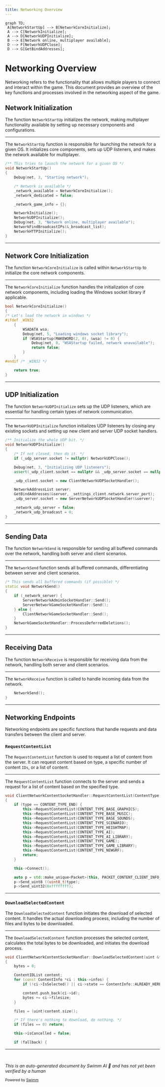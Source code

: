```yaml
---
title: Networking Overview
---
```

```mermaid
graph TD;
 A[NetworkStartUp] --> B[NetworkCoreInitialize];
 A --> C[NetworkInitialize];
 A --> D[NetworkUDPInitialize];
 B --> E[Network online, multiplayer available];
 D --> F[NetworkUDPClose];
 D --> G[GetBindAddresses];
```

# Networking Overview

Networking refers to the functionality that allows multiple players to connect and interact within the game. This document provides an overview of the key functions and processes involved in the networking aspect of the game.

## Network Initialization

The function <SwmToken path="src/network/network.cpp" pos="1286:2:2" line-data="void NetworkStartUp()">`NetworkStartUp`</SwmToken> initializes the network, making multiplayer functionality available by setting up necessary components and configurations.

<SwmSnippet path="/src/network/network.cpp" line="1285">

---

The <SwmToken path="src/network/network.cpp" pos="1286:2:2" line-data="void NetworkStartUp()">`NetworkStartUp`</SwmToken> function is responsible for launching the network for a given OS. It initializes core components, sets up UDP listeners, and makes the network available for multiplayer.

```c++
/** This tries to launch the network for a given OS */
void NetworkStartUp()
{
	Debug(net, 3, "Starting network");

	/* Network is available */
	_network_available = NetworkCoreInitialize();
	_network_dedicated = false;

	_network_game_info = {};

	NetworkInitialize();
	NetworkUDPInitialize();
	Debug(net, 3, "Network online, multiplayer available");
	NetworkFindBroadcastIPs(&_broadcast_list);
	NetworkHTTPInitialize();
}
```

---

</SwmSnippet>

## Network Core Initialization

The function <SwmToken path="src/network/network.cpp" pos="1291:5:5" line-data="	_network_available = NetworkCoreInitialize();">`NetworkCoreInitialize`</SwmToken> is called within <SwmToken path="src/network/network.cpp" pos="1286:2:2" line-data="void NetworkStartUp()">`NetworkStartUp`</SwmToken> to initialize the core network components.

<SwmSnippet path="/src/network/core/core.cpp" line="24">

---

The <SwmToken path="src/network/core/core.cpp" pos="24:2:2" line-data="bool NetworkCoreInitialize()">`NetworkCoreInitialize`</SwmToken> function handles the initialization of core network components, including loading the Windows socket library if applicable.

```c++
bool NetworkCoreInitialize()
{
/* Let's load the network in windows */
#ifdef _WIN32
	{
		WSADATA wsa;
		Debug(net, 5, "Loading windows socket library");
		if (WSAStartup(MAKEWORD(2, 0), &wsa) != 0) {
			Debug(net, 0, "WSAStartup failed, network unavailable");
			return false;
		}
	}
#endif /* _WIN32 */

	return true;
}
```

---

</SwmSnippet>

## UDP Initialization

The function <SwmToken path="src/network/network.cpp" pos="1297:1:1" line-data="	NetworkUDPInitialize();">`NetworkUDPInitialize`</SwmToken> sets up the UDP listeners, which are essential for handling certain types of network communication.

<SwmSnippet path="/src/network/network_udp.cpp" line="124">

---

The <SwmToken path="src/network/network_udp.cpp" pos="125:2:2" line-data="void NetworkUDPInitialize()">`NetworkUDPInitialize`</SwmToken> function initializes UDP listeners by closing any existing sockets and setting up new client and server UDP socket handlers.

```c++
/** Initialize the whole UDP bit. */
void NetworkUDPInitialize()
{
	/* If not closed, then do it. */
	if (_udp_server.socket != nullptr) NetworkUDPClose();

	Debug(net, 3, "Initializing UDP listeners");
	assert(_udp_client.socket == nullptr && _udp_server.socket == nullptr);

	_udp_client.socket = new ClientNetworkUDPSocketHandler();

	NetworkAddressList server;
	GetBindAddresses(&server, _settings_client.network.server_port);
	_udp_server.socket = new ServerNetworkUDPSocketHandler(&server);

	_network_udp_server = false;
	_network_udp_broadcast = 0;
}
```

---

</SwmSnippet>

## Sending Data

The function <SwmToken path="src/network/network.cpp" pos="1066:4:4" line-data="static void NetworkSend()">`NetworkSend`</SwmToken> is responsible for sending all buffered commands over the network, handling both server and client scenarios.

<SwmSnippet path="/src/network/network.cpp" line="1065">

---

The <SwmToken path="src/network/network.cpp" pos="1066:4:4" line-data="static void NetworkSend()">`NetworkSend`</SwmToken> function sends all buffered commands, differentiating between server and client scenarios.

```c++
/* This sends all buffered commands (if possible) */
static void NetworkSend()
{
	if (_network_server) {
		ServerNetworkAdminSocketHandler::Send();
		ServerNetworkGameSocketHandler::Send();
	} else {
		ClientNetworkGameSocketHandler::Send();
	}
	NetworkGameSocketHandler::ProcessDeferredDeletions();
}
```

---

</SwmSnippet>

## Receiving Data

The function <SwmToken path="src/network/network.cpp" pos="1052:4:4" line-data="static bool NetworkReceive()">`NetworkReceive`</SwmToken> is responsible for receiving data from the network, handling both server and client scenarios.

<SwmSnippet path="/src/network/network.cpp" line="1282">

---

The <SwmToken path="src/network/network.cpp" pos="1052:4:4" line-data="static bool NetworkReceive()">`NetworkReceive`</SwmToken> function is called to handle incoming data from the network.

```c++
	NetworkSend();
}
```

---

</SwmSnippet>

## Networking Endpoints

Networking endpoints are specific functions that handle requests and data transfers between the client and server.

### <SwmToken path="src/network/network_content.cpp" pos="188:4:4" line-data="void ClientNetworkContentSocketHandler::RequestContentList(ContentType type)">`RequestContentList`</SwmToken>

The <SwmToken path="src/network/network_content.cpp" pos="188:4:4" line-data="void ClientNetworkContentSocketHandler::RequestContentList(ContentType type)">`RequestContentList`</SwmToken> function is used to request a list of content from the server. It can request content based on type, a specific number of content <SwmToken path="src/network/network_content.cpp" pos="227:23:23" line-data=" * Request the content list for a given number of content IDs.">`IDs`</SwmToken>, or a list of content.

<SwmSnippet path="/src/network/network_content.cpp" line="188">

---

The <SwmToken path="src/network/network_content.cpp" pos="188:4:4" line-data="void ClientNetworkContentSocketHandler::RequestContentList(ContentType type)">`RequestContentList`</SwmToken> function connects to the server and sends a request for a list of content based on the specified type.

```c++
void ClientNetworkContentSocketHandler::RequestContentList(ContentType type)
{
	if (type == CONTENT_TYPE_END) {
		this->RequestContentList(CONTENT_TYPE_BASE_GRAPHICS);
		this->RequestContentList(CONTENT_TYPE_BASE_MUSIC);
		this->RequestContentList(CONTENT_TYPE_BASE_SOUNDS);
		this->RequestContentList(CONTENT_TYPE_SCENARIO);
		this->RequestContentList(CONTENT_TYPE_HEIGHTMAP);
		this->RequestContentList(CONTENT_TYPE_AI);
		this->RequestContentList(CONTENT_TYPE_AI_LIBRARY);
		this->RequestContentList(CONTENT_TYPE_GAME);
		this->RequestContentList(CONTENT_TYPE_GAME_LIBRARY);
		this->RequestContentList(CONTENT_TYPE_NEWGRF);
		return;
	}

	this->Connect();

	auto p = std::make_unique<Packet>(this, PACKET_CONTENT_CLIENT_INFO_LIST);
	p->Send_uint8 ((uint8_t)type);
	p->Send_uint32(0xffffffff);
```

---

</SwmSnippet>

### <SwmToken path="src/network/network_content.cpp" pos="305:4:4" line-data="void ClientNetworkContentSocketHandler::DownloadSelectedContent(uint &amp;files, uint &amp;bytes, bool fallback)">`DownloadSelectedContent`</SwmToken>

The <SwmToken path="src/network/network_content.cpp" pos="305:4:4" line-data="void ClientNetworkContentSocketHandler::DownloadSelectedContent(uint &amp;files, uint &amp;bytes, bool fallback)">`DownloadSelectedContent`</SwmToken> function initiates the download of selected content. It handles the actual downloading process, including the number of files and bytes to be downloaded.

<SwmSnippet path="/src/network/network_content.cpp" line="305">

---

The <SwmToken path="src/network/network_content.cpp" pos="305:4:4" line-data="void ClientNetworkContentSocketHandler::DownloadSelectedContent(uint &amp;files, uint &amp;bytes, bool fallback)">`DownloadSelectedContent`</SwmToken> function processes the selected content, calculates the total bytes to be downloaded, and initiates the download process.

```c++
void ClientNetworkContentSocketHandler::DownloadSelectedContent(uint &files, uint &bytes, bool fallback)
{
	bytes = 0;

	ContentIDList content;
	for (const ContentInfo *ci : this->infos) {
		if (!ci->IsSelected() || ci->state == ContentInfo::ALREADY_HERE) continue;

		content.push_back(ci->id);
		bytes += ci->filesize;
	}

	files = (uint)content.size();

	/* If there's nothing to download, do nothing. */
	if (files == 0) return;

	this->isCancelled = false;

	if (fallback) {
```

---

</SwmSnippet>

&nbsp;

*This is an auto-generated document by Swimm AI 🌊 and has not yet been verified by a human*

<SwmMeta version="3.0.0" repo-id="Z2l0aHViJTNBJTNBT3BlblRURC1jb3BpbG90LWRlbW8lM0ElM0Fzd2ltbWlv" repo-name="OpenTTD-copilot-demo"><sup>Powered by [Swimm](/)</sup></SwmMeta>
